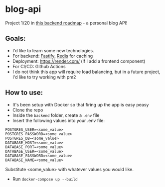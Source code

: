 # blog-api

Project 1/20 in [this backend roadmap](https://roadmap.sh/backend/project-ideas) - a personal blog API! 

## Goals:
- I'd like to learn some new technologies.
- For backend: [Fastify](https://fastify.dev/), [Redis](https://redis.io/) for caching
- Deployment: https://render.com/ (if I add a frontend component)
- For CI/CD: Github Actions
- I do not think this app will require load balancing, but in a future project, I'd like to try working with pm2

## How to use:
- It's been setup with Docker so that firing up the app is easy peasy
- Clone the repo
- Inside the `backend` folder, create a `.env` file
- Insert the following values into your .env file:

`POSTGRES_USER=<some_value>` \
`POSTGRES_PASSWORD=<some_value>` \
`POSTGRES_DB=<some_value>` \
`DATABASE_HOST=<some_value>` \
`DATABASE_PORT=<some_value>` \
`DATABASE_USER=<some_value>` \
`DATABASE_PASSWORD=<some_value>` \
`DATABASE_NAME=<some_value>` 

Substitute <some_value> with whatever values you would like.

- Run `docker-compose up --build`
